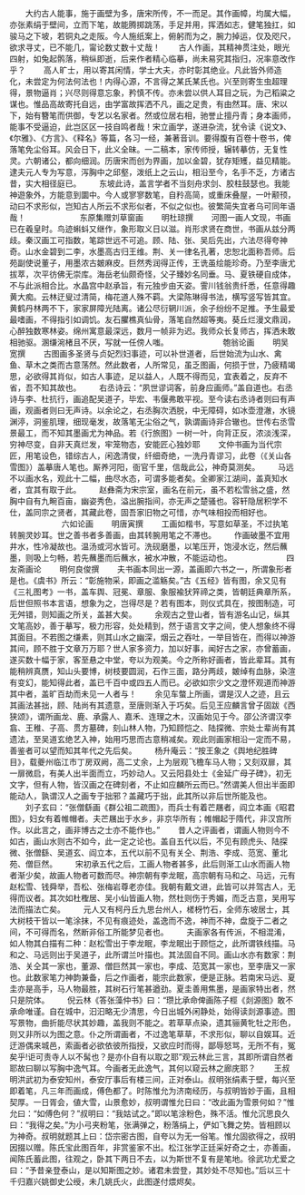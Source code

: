 <!-- { "loadSidebar": true } -->
　　大约古人能事，施于画壁为多，唐宋所传，不一而足。其作画幛，均属大幅，亦张素绢于壁间，立而下笔，故能腾掷跳荡，手足并用，挥洒如志，健笔独扛，如骏马之下坡，若铜丸之走阪。今人施纸案上，俯躬而为之，腕力掉运，仅及咫尺，欲求寻丈，已不能几，甯论数丈数十丈哉！
　　古人作画，其精神贯注处，眼光四射，如兔起鹘落，稍纵即逝，后来作者精心临摹，尚未易究其指归，况率意改作乎？
　　高人旷士，用以寄其闲情，学士大夫，亦时彰其绝业。凡此皆外师造化，未尝定为何法何法也！内得心源，不言得之某氏某氏也。兴至则寄生虫超理得，景物逼肖；兴尽则得意忘象，矜慎不传。亦未尝以供人耳目之玩，为己稻粱之谋也。惟品高故寄托自远，由学富故挥洒不凡，画之足贵，有由然耳。唐、宋以下，始有簪笔而供御，专艺以名家者。然或位居右相，驰誉止擅丹青；身本画师，能事不受逼迫，此岂区区一技自鸣者哉！宋立画学，遂进杂流，犹令读《说文》、《尔雅》、《方言》、《释名》等篇，各习一经，兼著音训。要得腹有百卷十卷书，俾落笔免尘俗耳。风会日下，此义全昧。一二稿本，家传师授，辗转摹仿，无复性灵。六朝诸公，都向细润。历唐宋而创为界画，加以金碧，犹存矩矱，益见精能。逮夫元人专为写意，泻胸中之邱壑，泼纸上之云山，相沿至今，名手不乏，方诸古昔，实大相径庭已。
　　东坡此诗，盖言学者不当刻舟求剑、胶柱鼓瑟也。我能神遊象外，方能意到圜中。今人或寥寥数笔，自矝高简，或重床叠屋，一叶颟顸，动曰不求形似，岂知古人所云不求形似者，不似之似也。彼繁简失宜者乌可同年语哉！
　　
　　
　　东原集赠刘草窗画
　　明杜琼撰
　　河图一画人文现，书画已在羲皇时。鸟迹蝌蚪又继作，象形取义日以滋。肖形求贤在商世，书画从兹分两歧。秦汉画工可指数，笔踪世远不可追。顾、陆、张、吴后先出，六法尽得夸神奇。山水金碧到二李，水墨高古归王维。荆、关一律名孔著，忠恕北面称吾师。后苑副使说董子，用墨浓古皴麻皮。巨然秀润得正传，王诜虽绘能珍奇。乃至李唐尤拔萃，次平彷佛无崇库。海岳老仙颇奇怪，父子臻妙名同垂。马、夏铁硬自成体，不与此派相合比。水晶宫中赵承旨，有元独步由天姿。霅川钱翁贵纤悉，任意得趣黄大痴。云林迂叟过清简，梅花道人殊不羁。大梁陈琳得书法，横写竖写皆其宜。黄鹤丹林两不下，家家屏障光陆离。诸公尽衍辋川派，余子纷纷不足推。予生最爱最嗜画，不得指引如调饥。友石臞樵真仙骨，落笔自然超等夷。葵丘烂漫文鼎润，心醉独数寒林姿。绵州寓意最深远，数月一帧非为迟。我师众长复师古，挥洒未敢相驰驱。溷缣涴楮且不厌，写就一任傍人嗤。
　　
　　
　　匏翁论画
　　明吴宽撰
　　古图画多圣贤与贞妃烈妇事迹，可以补世道者，后世始流为山水、禽鱼、草木之类而古意荡然。然此数者，人所常见，虽乏图画，何损于世，乃疲精竭思，必欲得其肖似，如古人事迹，足以益人，人既不得而见，宜表着之，反弃不省，吾不知其故也。
　　右丞诗云：“夙世谬词客，前身应画师。”盖自道也。右丞诗与李、杜抗行，画追配吴道子，毕宏、韦偃弗敢平视。至今读右丞诗者则曰有声画，观画者则曰无声诗。以余论之，右丞胸次洒脱，中无障碍，如冰壶澄澈，水镜渊渟，洞鉴肌理，细现毫发，故落笔无尘俗之气，孰谓画诗非合辙也。世传右丞雪景最工，而不知其墨画尤为神品。若《行旅图》一树一叶，向背正反，浓淡浅深，穷神尽变，自非天真烂发，牢笼物态，安能匠心独妙耶
　　文仲书画为当代宗匠，用笔设色，错综古人，闲逸清俊，纤细奇绝，一洗丹青谬习，此卷（《关山各雪图》）盖摹唐人笔也。厮养河阳，衙官千里，信哉此公，神奇莫测矣。
　　马远不以画水名，观此十二幅，曲尽水态，可谓多能者矣。全卿家江湖间，盖真知水者，宜其有取于此。
　　赵彝斋为宋宗室，画名在前元，虽不若松雪翁之盛，然胸中自有九畹百亩，幽姿秀色，溢出腕指间，亦无声之楚骚也。容轩隐居积学不仕，盖同宗之贤者，其藏此卷，固吾家旧物之可惜，亦气味相投而相好也。
　　
　　
　　六如论画
　　明唐寅撰
　　工画如楷书，写意如草圣，不过执笔转腕灵妙耳。世之善书者多善画，由其转腕用笔之不滞也。
　　作画破墨不宜用井水，性冷凝故也。温汤或河水皆可。洗砚磨墨，以笔压开，饱浸水讫，然后蘸墨，则吸上匀畅，若先蘸墨而后蘸水，被水冲散，不能运动也。
　　
　　
　　四友斋画论
　　明何良俊撰
　　夫书画本同出一源，盖画即六书之一，所谓象形者是也。《虞书》所云：“彰施物采，即画之滥觞矣。”古《五经》皆有图，余又见有《三礼图考》一书，盖车舆、冠冕、章服、象服褕犾笄禘之类，皆朝廷典章所系，后世但照书本言语，想象为之，岂得尽是？若有图本，则仪式具在，按图制造，可无舛错，则知画之所关，盖甚大矣。
　　余观古之登山者，皆有游名山记，纵其文笔高妙，善于摹写，极力形容，处处精到，然于语言文字之间，使人想象终不得其面目。不若图之缣素，则其山水之幽深，烟云之吞吐，一举目皆在，而得以神游其间，顾不胜于文章万万耶？世人家多资力，加以好事，闻好古之家，亦曾蓄画，遂买数十幅于家，客至悬之中堂，夸以为观美。今之所称好画者，皆此辈耳。其有能稍辨真赝，知山头要博，树枝要圆润，石作三面，路分两歧，皴绰有血脉，染渲有变幻，能知得此者，盖已千百中或四五人而已。必欲如宗少文之澄怀观道而神游其中者，盖旷百劫而未见一人者与！
　　余见车螫上所画，谓是汉人之迹，且云其画法甚拙，顾、陆尚有其遗意，至唐则渐入于巧矣。后见王应麟言曾子固跋《西狭颂》，谓所画龙、鹿、承露人、嘉禾、连理之木，汉画始见于今。邵公济谓汉李翕、王稚、子高、贯方墓碑，刻山林人物，乃知顾恺之、陆探微、宗处士辈尚有其遗法，至吴道玄绝艺入神，始用巧思而古意稍减矣。观此则画家相沿一定而不易，善鉴者可以望而知其年代之先后矣。
　　杨升庵云：“按王象之《舆地纪胜碑目》，载夔州临江市丁房双阙，高二丈余，上为层观飞檐车马人物；又刻双扉，其一扉微启，有美人出半面而立，巧妙动人。又云阳县处士《金延广母子碑》，初无文字，但有人物，皆汉画之在碑刻者，不止如应麟所云而已。”然谓美人但出半面即能动人，孰谓汉人之画专于拙邪？盖藏巧于拙，此其所以非后世所能及也。
　　刘子玄曰：“张僧繇画《群公祖二疏图》，而兵士有着芒屩者，阎立本画《昭君图》，妇女有着帷帽者。夫芒屩出于水乡，非京华所有；帷帽起于隋代，非汉宫所作。以此言之，画非博古之士亦不能作也。”
　　昔人之评画者，谓画人物则今不如古，画山水则古不如今，此一定之论也。盖自五代以后，不见有顾虎头、陆探微、张僧繇、吴道玄、阎立本，五代以前不见有关仝、荆浩、李成、范宽、董北苑、僧巨然。
　　宋初承五代之后，工画人物者甚多，此后则渐工山水而画人物者渐少矣，故画人物者可数而尽。神宗朝有李龙眠，高宗朝有马和之、马远，元有赵松雪、钱舜举，吾松、张梅岩尊老亦佳。我朝有戴文进，此皆可以并驾古人，无得而议者。其次如杜檉居、吴小仙皆画人物，然杜则伤于秀媚，而乏古意，吴用写法而描法亡矣。
　　元人又有柯丹丘九思台州人，槎枒竹石，全师东坡居士，其大树枝干皆以一笔涂抹，不见有痕迹处，盖逸而不逸，神而不神，盘旋于二者之间，不可得而名，然断非俗工所能梦见者也。
　　夫画家各有传派，不相混淆，如人物其白描有二种：赵松雪出于李龙眠，李龙眠出于顾恺之，此所谓铁线描。马和之、马远则出于吴道子，此所谓兰叶描也。其法固自不同。画山水亦有数家：荆浩、关仝其一家也，董源、僧巨然其一家也，李成、范宽其一家也，至李唐又一家也。此数家笔力神韵兼备，后之作画者，能宗此数家，便是正脉。若南宋马远、夏圭亦是高手，马人物最胜，其树石行笔甚遒劲。夏圭善用焦墨，是画家特出者，然只是院体。
　　倪云林《答张藻仲书》曰：“瓒比承命俾画陈子桱《剡源图》敢不承命唯谨。自在城中，汩汩略无少清思，今日出城外闲静处，始得读剡源事迹。图写景物，曲折能尽状其妙趣，盖我则不能之。若草草点染，遗其骊黄牝牡之形色，则又非所以为图之意。仆之所谓画者，不过逸笔草草，不求形似，聊以自娱耳。近迂游偶来城邑，索画者必欲依彼所指授，又欲应时而得，鄙辱怒骂，无所不有，冤矣乎!讵可责寺人以不髯也？是亦仆自有以取之耶”观云林此三言，其即所谓自然者耶故曰聊以写胸中逸气耳。今画者无此逸气，其何以窥云林之廊庑耶？
　　王叔明洪武初为泰安知州，泰安厅事后有楼三间，正对泰山。叔明张绢素于壁，每兴至即着笔，凡三年而画成，傅色都了。时陈惟允为济南经历，与叔明皆妙于画，且相契厚。一日胥会，値大雪，山景愈妙，叔明谓惟允日曰：“改此画为雪景何如？”惟允曰：“如傅色何？”叔明曰：“我姑试之。”即以笔涂粉色，殊不活。惟允沉思良久曰：“我得之矣。”为小弓夹粉笔，张满弹之，粉落绢上，俨如飞舞之势。皆相顾以为神奇。叔明就题其上曰：岱宗密古图，自夸以为无一俗笔。惟允固欲得之，叔明因掇以赠。陈氏宝此图百年，非赏鉴家不出。松江张学正廷采好奇之士，亦善画，闻陈氏蓄此图，往观之，卧其下两日不去，以为斯世不复有是笔地。徐武功尤爱之曰：“予昔亲登泰山，是以知斯图之妙。诸君未尝登，其妙处不尽知也。”后以三十千归嘉兴姚御史公绶，未几姚氏火，此图遂付煨烬矣。
